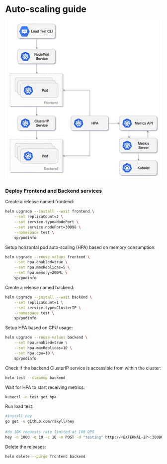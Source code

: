 # Auto-scaling guide 

![HPA](diagrams/auto-scaling.png)

### Deploy Frontend and Backend services

Create a release named frontend:

```bash
helm upgrade --install --wait frontend \
    --set replicaCount=2 \
    --set service.type=NodePort \
    --set service.nodePort=30098 \
    --namespace test \
    sp/podinfo
```

Setup horizontal pod auto-scaling (HPA) based on memory consumption:

```bash
helm upgrade --reuse-values frontend \
    --set hpa.enabled=true \
    --set hpa.maxReplicas=5 \
    --set hpa.memory=200Mi \
    sp/podinfo
```

Create a release named backend:

```bash
helm upgrade --install --wait backend \
    --set replicaCount=1 \
    --set service.type=ClusterIP \
    --namespace test \
    sp/podinfo
```

Setup HPA based on CPU usage:

```bash
helm upgrade --reuse-values backend \
    --set hpa.enabled=true \
    --set hpa.maxReplicas=10 \
    --set hpa.cpu=10 \
    sp/podinfo
```

Check if the backend ClusterIP service is accessible from within the cluster:

```bash
helm test --cleanup backend
```

Wait for HPA to start receiving metrics:

```bash
kubectl -n test get hpa
```

Run load test:

```bash
#install hey
go get -u github.com/rakyll/hey

#do 10K requests rate limited at 100 QPS
hey -n 1000 -q 10 -c 10 -m POST -d "testing" http://<EXTERNAL-IP>:30098/backend
```

Delete the releases:

```bash
helm delete --purge frontend backend
```

